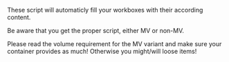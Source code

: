These script will automaticly fill your workboxes with their according content.

Be aware that you get the proper script, either MV or non-MV.

Please read the volume requirement for the MV variant and make sure your container provides as much!
Otherwise you might/will loose items!